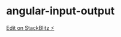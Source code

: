 # angular-input-output

[Edit on StackBlitz ⚡️](https://stackblitz.com/edit/input-output-angular-example-sr5yqw)
